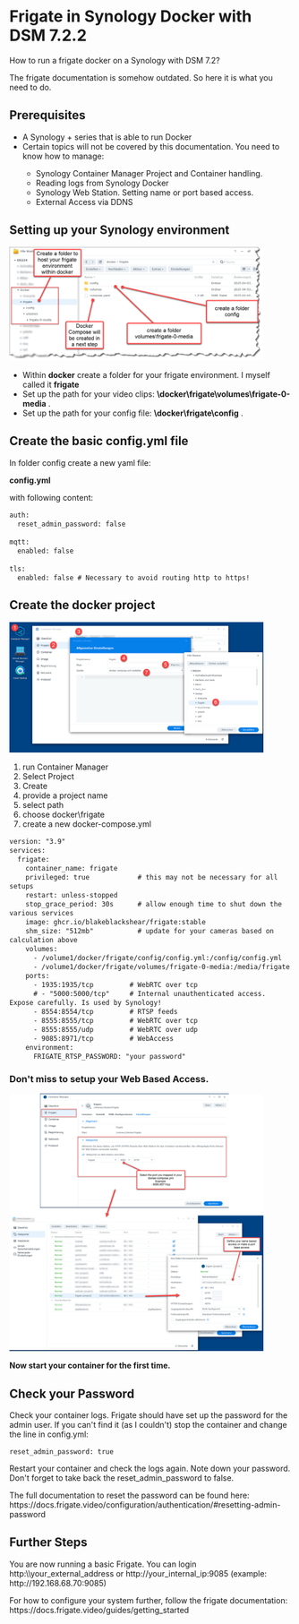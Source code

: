 # Frigate in Synology Docker with DSM 7.2.2

<p>How to run a frigate docker on a Synology with DSM 7.2? </p>
<p>The frigate documentation is somehow outdated. So here it is what you need to do.</p>

<h2>Prerequisites</h2>

<ul>
<li>A Synology + series that is able to run Docker </li>
<li>Certain topics will not be covered by this documentation. You need to know how to manage:</li>
<ul>
<li>Synology Container Manager Project and Container handling.</li>
<li>Reading logs from Synology Docker </li>
<li>Synology Web Station. Setting name or port based access.</li>
<li>External Access via DDNS </li>
</ul>
</ul>


<h2>Setting up your Synology environment</h2>
<p>
<img src="./images/01_frigate_docker_synology.jpg" alt="Meter Top Cover Part 1" style="width:90%"/>
</p>
<ul> 
<li>Within <strong>docker</strong> create a folder for your frigate environment. I myself called it <strong>frigate</strong> </li>
<li>Set up the path for your video clips: <strong>\docker\frigate\volumes\frigate-0-media</strong> .</li>
<li>Set up the path for your config file: <strong>\docker\frigate\config</strong> .</li>
</ul> 

<h2>Create the basic config.yml file</h2>
<p>In folder config create a new yaml file: 

**config.yml** 

with following content:
```
auth:
  reset_admin_password: false

mqtt:
  enabled: false

tls:
  enabled: false # Necessary to avoid routing http to https!

```

<div style="page-break-after: always;"></div>
<h2>Create the docker project</h2>
<p>
<img src="./images/02_frigate_docker_synology.jpg" alt="Meter Top Cover Part 1" style="width:90%"/>
</p>

<ol>
<li>run Container Manager </li>
<li>Select Project </li>
<li>Create </li>
<li>provide a project name </li>
<li>select path </li>
<li>choose docker\frigate  </li>
<li>create a new docker-compose.yml </li>
</ol>

```
version: "3.9"
services:
  frigate:
    container_name: frigate
    privileged: true            # this may not be necessary for all setups
    restart: unless-stopped
    stop_grace_period: 30s      # allow enough time to shut down the various services
    image: ghcr.io/blakeblackshear/frigate:stable
    shm_size: "512mb"           # update for your cameras based on calculation above
    volumes:
      - /volume1/docker/frigate/config/config.yml:/config/config.yml
      - /volume1/docker/frigate/volumes/frigate-0-media:/media/frigate
    ports:
      - 1935:1935/tcp         # WebRTC over tcp
      # - "5000:5000/tcp"     # Internal unauthenticated access. Expose carefully. Is used by Synology!
      - 8554:8554/tcp         # RTSP feeds
      - 8555:8555/tcp         # WebRTC over tcp
      - 8555:8555/udp         # WebRTC over udp
      - 9085:8971/tcp         # WebAccess
    environment:
      FRIGATE_RTSP_PASSWORD: "your password"
```

<div style="page-break-after: always;"></div>
<h3>Don't miss to setup your Web Based Access.</h3>
<p>
<img src="./images/03_frigate_docker_synology.jpg" alt="Meter Top Cover Part 1" style="width:90%"/>
</p>

<p><strong>Now start your container for the first time.</strong></p>

<div style="page-break-after: always;"></div>
<h2>Check your Password</h2>
<p>Check your container logs. Frigate should have set up the password for the admin user. If you can't find it (as I couldn't) stop the container and change the line in config.yml:</p>

```
reset_admin_password: true

```

<p>Restart your container and check the logs again. Note down your password. <br/>
Don't forget to take back the reset_admin_password to false.</p>

<p>The full documentation to reset the password can be found here: https://docs.frigate.video/configuration/authentication/#resetting-admin-password</p>


<div style="page-break-after: always;"></div>

<h2>Further Steps</h2>
<p>You are now running a basic Frigate. You can login http:\\your_external_address or http://your_internal_ip:9085 (example: http://192.168.68.70:9085)</p>

<p>For how to configure your system further, follow the frigate documentation: https://docs.frigate.video/guides/getting_started
